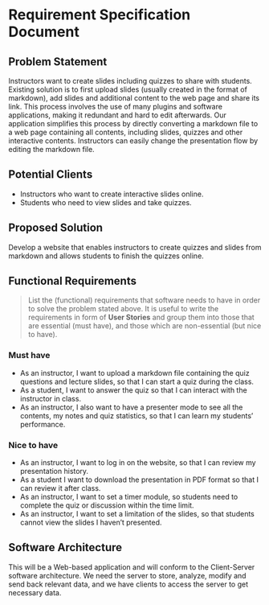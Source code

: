 # Requirement Specification Document

## Problem Statement 

Instructors want to create slides including quizzes to share with students. Existing solution is to first upload slides (usually created in the format of markdown), add slides and additional content to the web page and share its link. This process involves the use of many plugins and software applications, making it redundant and hard to edit afterwards. Our application simplifies this process by directly converting a markdown file to a web page containing all contents, including slides, quizzes and other interactive contents. Instructors can easily change the presentation flow by editing the markdown file.


## Potential Clients

- Instructors who want to create interactive slides online.
- Students who need to view slides and take quizzes.

## Proposed Solution

Develop a website that enables instructors to create quizzes and slides from markdown and allows students to finish the quizzes online.


## Functional Requirements
> List the (functional) requirements that software needs to have in order to solve the problem stated above. It is useful to write the requirements in form of **User Stories** and group them into those that are essential (must have), and those which are non-essential (but nice to have).

### Must have

* As an instructor, I want to upload a markdown file containing the quiz questions and lecture slides, so that I can start a quiz during the class.
* As a student, I want to answer the quiz so that I can interact with the instructor in class.
* As an instructor, I also want to have a presenter mode to see all the contents, my notes  and quiz statistics, so that I can learn my students’ performance.


### Nice to have

* As an instructor, I want to log in on the website, so that I can review my presentation history.
* As a student I want to download the presentation in PDF format so that I can review it after class.
* As an instructor, I want to set a timer module, so students need to complete the quiz or discussion within the time limit.  
* As an instructor, I want to set a limitation of the slides, so that students cannot view the slides I haven’t presented.


## Software Architecture 

This will be a Web-based application and will conform to the Client-Server software architecture. We need the server to store, analyze, modify and send back relevant data, and we have clients to access the server to get necessary data.



